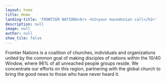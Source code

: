 ```yaml
---
layout: home
title: Home
landing-title: 'FRONTIER NATIONS<br> <h2>your macedonian call</h2>'
description: null
image: null
author: null
show_tile: false
---
```


Frontier Nations is a coalition of churches, individuals and organizations united by the common goal of making disciples of nations within the 10/40 Window, where 96% of all unreached people groups reside. We concentrate our efforts on this region, partnering with the global church to bring the good news to those who have never heard it.
